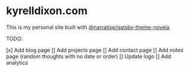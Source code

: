 # kyrelldixon.com

This is my personal site built with [@narrative/gatsby-theme-novela](https://github.com/narative/gatsby-theme-novela).

TODO:

[x] Add blog page
[] Add projects page
[] Add contact page
[] Add notes page (random thoughts with no date or order)
[] Update logo
[] Add analytics
